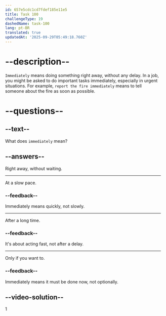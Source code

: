 ```yaml
---
id: 657e5cdc1cd7fdef185e11e5
title: Task 100
challengeType: 19
dashedName: task-100
lang: pt-BR
translated: true
updatedAt: '2025-09-29T05:49:18.760Z'
---
```


# --description--

`Immediately` means doing something right away, without any delay. In a job, you might be asked to do important tasks immediately, especially in urgent situations. For example, `report the fire immediately` means to tell someone about the fire as soon as possible.

# --questions--

## --text--

What does `immediately` mean?

## --answers--

Right away, without waiting.

---

At a slow pace.

### --feedback--

Immediately means quickly, not slowly.

---

After a long time.

### --feedback--

It's about acting fast, not after a delay.

---

Only if you want to.

### --feedback--

Immediately means it must be done now, not optionally.

## --video-solution--

1
